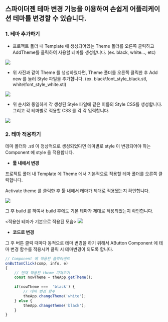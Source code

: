 ## 스파이더젠 테마 변경 기능을 이용하여 손쉽게 어플리케이션 테마를 변경할 수 있습니다.

### 1. 테마 추가하기

- 프로젝트 폴더 내 Template 에 생성되어있는 Theme 폴더를 오른쪽 클릭하고 AddTheme를 클릭하여 사용할 테마를 생성합니다. 
(ex. black, white..., etc)

![](https://wikidocs.net/images/page/276201/%EC%82%AC%EC%A7%841.png)

- 위 사진과 같이 Theme 를 생성하였다면, Theme 폴더를 오른쪽 클릭한 후 Add new 를 눌러 Style 파일을 추가합니다.
(ex. black\font_style_black.stl, white\font_style_white.stl)

![](https://wikidocs.net/images/page/276201/%EC%82%AC%EC%A7%842.png)

- 위 순서와 동일하게 각 생성된 Style 파일에 같은 이름의 Style CSS를 생성합니다. 그리고 각 테마별로 적용할 CSS 를 각 각 입력합니다.

![](https://wikidocs.net/images/page/276201/%EC%82%AC%EC%A7%843.png)


### 2. 테마 적용하기

테마 폴더와 .stl 이 정상적으로 생성되었다면 테마별로  style 이 변경되어야 하는 Component 에 style 을 적용합니다. 

- **툴 내에서 변경**

 프로젝트 폴더 내 Template 에 Theme 에서 기본적으로 적용할 테마 폴더를 오른쪽 클릭합니다.
 
 Activate theme 를 클릭한 후 툴 내에서 테마가 제대로 적용됐는지 확인합니다.
 
![](https://wikidocs.net/images/page/276201/%ED%85%8C%EB%A7%881.png)

그 후 build 를 하여서 build 후에도 기본 테마가 제대로 적용되었는지 확인합니다.

<적용한 테마가 기본으로 적용된 모습>
![](https://wikidocs.net/images/page/276201/ddd.png)

- **코드로 변경**

그 후 버튼 클릭 때마다 동적으로 테마 변경을 하기 위해서 AButton Component 에 테마 변경 함수를 적용시켜 클릭 시 테마변경이 되도록 합니다. 

```js
// Component 에 적용된 클릭이벤트
onButtonClick(comp, info, e)
{
	// 현재 적용된 theme 가져오기
	const nowTheme = theApp.getTheme();
	
	if(nowTheme ===  'black') {
		// 테마 변경 함수
		theApp.changeTheme('white');
	} else {
		theApp.changeTheme('black');
	}
}
```